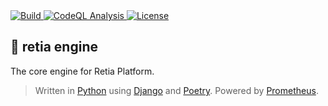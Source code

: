 <a href="https://github.com/retia-platform/retia-engine-experiment/actions/workflows/build.yml">
  <img src="https://github.com/retia-platform/retia-engine-experiment/actions/workflows/build.yml/badge.svg" alt="Build" target="_blank" rel="noopener noreferrer">
</a>
<a href="https://github.com/retia-platform/retia-engine-experiment/actions/workflows/github-code-scanning/codeql">
  <img src="https://github.com/retia-platform/retia-engine-experiment/actions/workflows/github-code-scanning/codeql/badge.svg" alt="CodeQL Analysis" target="_blank" rel="noopener noreferrer">
</a>
<a href="https://github.com/retia-platform/retia-engine-experiment/blob/main/LICENSE">
  <img src="https://img.shields.io/github/license/retia-platform/retia-engine-experiment" alt="License" target="_blank" rel="noopener noreferrer">
</a>

## 🚀 retia engine

The core engine for Retia Platform.

> Written in [Python](https://www.python.org) using [Django](https://www.djangoproject.com) and [Poetry](https://python-poetry.org). Powered by [Prometheus](https://prometheus.io).
